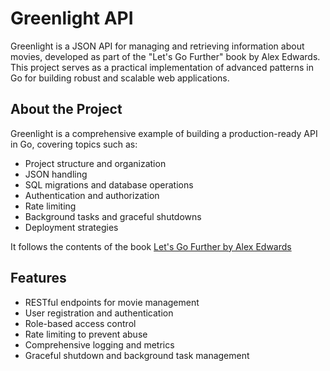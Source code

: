 # Greenlight API

Greenlight is a JSON API for managing and retrieving information about movies, developed as part of the "Let's Go Further" book by Alex Edwards. This project serves as a practical implementation of advanced patterns in Go for building robust and scalable web applications.

## About the Project

Greenlight is a comprehensive example of building a production-ready API in Go, covering topics such as:

- Project structure and organization
- JSON handling
- SQL migrations and database operations
- Authentication and authorization
- Rate limiting
- Background tasks and graceful shutdowns
- Deployment strategies

It follows the contents of the book [Let's Go Further by Alex Edwards](https://lets-go-further.alexedwards.net/)

## Features

- RESTful endpoints for movie management
- User registration and authentication
- Role-based access control
- Rate limiting to prevent abuse
- Comprehensive logging and metrics
- Graceful shutdown and background task management
